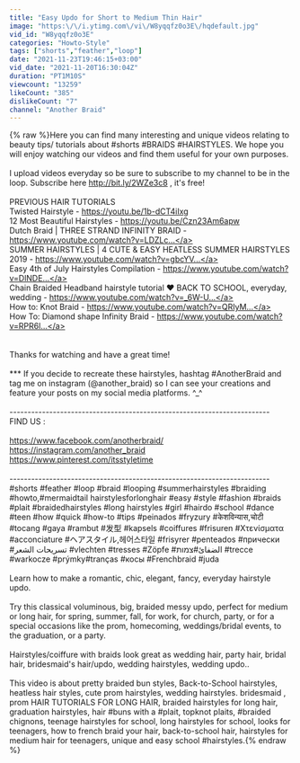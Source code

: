 ```yaml
---
title: "Easy Updo for Short to Medium Thin Hair"
image: "https:\/\/i.ytimg.com\/vi\/W8yqqfz0o3E\/hqdefault.jpg"
vid_id: "W8yqqfz0o3E"
categories: "Howto-Style"
tags: ["shorts","feather","loop"]
date: "2021-11-23T19:46:15+03:00"
vid_date: "2021-11-20T16:30:04Z"
duration: "PT1M10S"
viewcount: "13259"
likeCount: "385"
dislikeCount: "7"
channel: "Another Braid"
---
```

{% raw %}Here you can find many interesting and unique videos relating to beauty tips/ tutorials about #shorts #BRAIDS #HAIRSTYLES. We hope you will enjoy watching our videos and find them useful for your own purposes. <br /><br />I upload videos everyday so be sure to subscribe to my channel to be in the loop. Subscribe here  <a rel="nofollow" target="blank" href="http://bit.ly/2WZe3c8">http://bit.ly/2WZe3c8</a>  , it's free! <br /><br />PREVIOUS HAIR TUTORIALS<br />Twisted Hairstyle  - <a rel="nofollow" target="blank" href="https://youtu.be/1b-dCT4iIxg">https://youtu.be/1b-dCT4iIxg</a><br />12 Most Beautiful Hairstyles  - <a rel="nofollow" target="blank" href="https://youtu.be/Czn23Am6apw">https://youtu.be/Czn23Am6apw</a><br />Dutch Braid | THREE STRAND INFINITY BRAID - <a rel="nofollow" target="blank" href="https://www.youtube.com/watch?v=LDZLc...">https://www.youtube.com/watch?v=LDZLc...</a><br />SUMMER HAIRSTYLES | 4 CUTE &amp; EASY HEATLESS SUMMER HAIRSTYLES 2019 - <a rel="nofollow" target="blank" href="https://www.youtube.com/watch?v=gbcYV...">https://www.youtube.com/watch?v=gbcYV...</a><br />Easy 4th of July Hairstyles Compilation - <a rel="nofollow" target="blank" href="https://www.youtube.com/watch?v=DlNDE...">https://www.youtube.com/watch?v=DlNDE...</a><br />Chain Braided Headband hairstyle tutorial ❤ BACK TO SCHOOL, everyday, wedding - <a rel="nofollow" target="blank" href="https://www.youtube.com/watch?v=_6W-U...">https://www.youtube.com/watch?v=_6W-U...</a><br />How to: Knot Braid - <a rel="nofollow" target="blank" href="https://www.youtube.com/watch?v=QRIyM...">https://www.youtube.com/watch?v=QRIyM...</a><br />How To: Diamond shape Infinity Braid - <a rel="nofollow" target="blank" href="https://www.youtube.com/watch?v=RPR6l...">https://www.youtube.com/watch?v=RPR6l...</a><br /><br /><br />Thanks for watching and have a great time!<br /><br />*** If you decide to recreate these hairstyles, hashtag #AnotherBraid and  tag me on instagram (@another_braid) so I can see your creations and feature your posts on my social media platforms. ^_^<br /><br />------------------------------------------------------------------------<br />FIND US :<br /><br /><a rel="nofollow" target="blank" href="https://www.facebook.com/anotherbraid/">https://www.facebook.com/anotherbraid/</a><br /><a rel="nofollow" target="blank" href="https://instagram.com/another_braid">https://instagram.com/another_braid</a><br /><a rel="nofollow" target="blank" href="https://www.pinterest.com/itsstyletime">https://www.pinterest.com/itsstyletime</a><br /><br />------------------------------------------------------------------------<br />#shorts #feather #loop #braid #looping #summerhairstyles #braiding #howto,#mermaidtail hairstylesforlonghair #easy #style #fashion #braids #plait #braidedhairstyles #long hairstyles #girl #hairdo #school #dance #teen #how #quick #how-to #tips #peinados #fryzury #केशविन्यास,चोटी #tocang #gaya #rambut #发型 #kapsels #coiffures #frisuren #Χτενίσματα #acconciature #ヘアスタイル,헤어스타일 #frisyrer #penteados #прически #تسريحات الشعر #vlechten #tresses #Zöpfe #الضفائ#צמות #trecce #warkocze #prýmky#tranças #косы #Frenchbraid #juda<br /><br />Learn how to make a romantic, chic, elegant, fancy, everyday hairstyle updo. <br /><br /> Try  this classical voluminous, big, braided messy updo, perfect  for medium or long hair, for spring, summer, fall,  for work, for church, party, or for a special occasions like the prom, homecoming,  weddings/bridal events, to the graduation, or a party.<br /><br />Hairstyles/coiffure with braids look great as wedding hair, party hair, bridal hair, bridesmaid's hair/updo, wedding hairstyles, wedding updo..<br /><br />This video is about pretty braided bun styles, Back-to-School hairstyles, heatless hair styles,  cute prom hairstyles, wedding hairstyles. bridesmaid , prom HAIR TUTORIALS FOR LONG HAIR, braided hairstyles for long hair, graduation hairstyles, hair #buns with a #plait, topknot plaits, #braided chignons,  teenage hairstyles for school, long hairstyles for school, looks for teenagers, how to french braid your hair, back-to-school hair, hairstyles for medium hair for teenagers, unique and easy school #hairstyles.{% endraw %}
